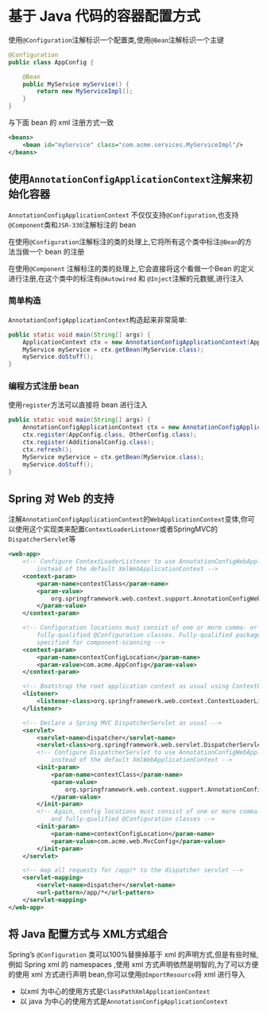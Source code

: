 # 基于 Java 代码的容器配置方式

使用`@Configuration`注解标识一个配置类,使用`@Bean`注解标识一个主键

```java
@Configuration
public class AppConfig {

    @Bean
    public MyService myService() {
        return new MyServiceImpl();
    }
}
```

与下面 bean 的 xml 注册方式一致

```xml
<beans>
    <bean id="myService" class="com.acme.services.MyServiceImpl"/>
</beans>
```

## 使用`AnnotationConfigApplicationContext`注解来初始化容器

`AnnotationConfigApplicationContext` 不仅仅支持`@Configuration`,也支持`@Component`类和`JSR-330`注解标注的 bean

在使用`@Configuration`注解标注的类的处理上,它将所有这个类中标注`@Bean`的方法当做一个 bean 的注册

在使用`@Component` 注解标注的类的处理上,它会直接将这个看做一个Bean 的定义进行注册,在这个类中的标注有`@Autowired` 和 `@Inject`注解的元数据,进行注入

### 简单构造

`AnnotationConfigApplicationContext`构造起来非常简单:

```java
public static void main(String[] args) {
    ApplicationContext ctx = new AnnotationConfigApplicationContext(AppConfig.class);
    MyService myService = ctx.getBean(MyService.class);
    myService.doStuff();
}
```

### 编程方式注册 bean

使用`register`方法可以直接将 bean 进行注入

```java
public static void main(String[] args) {
    AnnotationConfigApplicationContext ctx = new AnnotationConfigApplicationContext();
    ctx.register(AppConfig.class, OtherConfig.class);
    ctx.register(AdditionalConfig.class);
    ctx.refresh();
    MyService myService = ctx.getBean(MyService.class);
    myService.doStuff();
}
```

## Spring 对 Web 的支持

注解`AnnotationConfigApplicationContext`的`WebApplicationContext`变体,你可以使用这个实现类来配置`ContextLoaderListener`或者SpringMVC的`DispatcherServlet`等



```xml
<web-app>
    <!-- Configure ContextLoaderListener to use AnnotationConfigWebApplicationContext
        instead of the default XmlWebApplicationContext -->
    <context-param>
        <param-name>contextClass</param-name>
        <param-value>
            org.springframework.web.context.support.AnnotationConfigWebApplicationContext
        </param-value>
    </context-param>

    <!-- Configuration locations must consist of one or more comma- or space-delimited
        fully-qualified @Configuration classes. Fully-qualified packages may also be
        specified for component-scanning -->
    <context-param>
        <param-name>contextConfigLocation</param-name>
        <param-value>com.acme.AppConfig</param-value>
    </context-param>

    <!-- Bootstrap the root application context as usual using ContextLoaderListener -->
    <listener>
        <listener-class>org.springframework.web.context.ContextLoaderListener</listener-class>
    </listener>

    <!-- Declare a Spring MVC DispatcherServlet as usual -->
    <servlet>
        <servlet-name>dispatcher</servlet-name>
        <servlet-class>org.springframework.web.servlet.DispatcherServlet</servlet-class>
        <!-- Configure DispatcherServlet to use AnnotationConfigWebApplicationContext
            instead of the default XmlWebApplicationContext -->
        <init-param>
            <param-name>contextClass</param-name>
            <param-value>
                org.springframework.web.context.support.AnnotationConfigWebApplicationContext
            </param-value>
        </init-param>
        <!-- Again, config locations must consist of one or more comma- or space-delimited
            and fully-qualified @Configuration classes -->
        <init-param>
            <param-name>contextConfigLocation</param-name>
            <param-value>com.acme.web.MvcConfig</param-value>
        </init-param>
    </servlet>

    <!-- map all requests for /app/* to the dispatcher servlet -->
    <servlet-mapping>
        <servlet-name>dispatcher</servlet-name>
        <url-pattern>/app/*</url-pattern>
    </servlet-mapping>
</web-app>
```

## 将 Java 配置方式与 XML方式组合

Spring’s `@Configuration` 类可以100%替换掉基于 xml 的声明方式,但是有些时候,例如 Spring xml 的 namespaces ,使用 xml 方式声明依然是明智的,为了可以方便的使用 xml 方式进行声明 bean,你可以使用`@ImportResource`将 xml 进行导入

- 以xml 为中心的使用方式是`ClassPathXmlApplicationContext`
- 以 java 为中心的使用方式是`AnnotationConfigApplicationContext`



